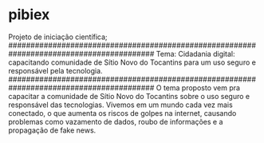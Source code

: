 # pibiex
Projeto de iniciação científica;
#########################################################################################
Tema: Cidadania digital: capacitando comunidade de Sítio Novo do Tocantins para um uso seguro e responsável pela tecnologia.
#########################################################################################
O tema proposto vem pra capacitar a comunidade de Sítio Novo do Tocantins sobre o uso seguro e responsável das tecnologias. Vivemos em um mundo cada vez mais conectado, o que aumenta os riscos de golpes na internet, causando problemas como vazamento de dados, roubo de informações e a propagação de fake news.

